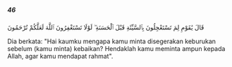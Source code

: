 ##### 46

<span class="ayah">قَالَ يَٰقَوْمِ لِمَ تَسْتَعْجِلُونَ بِٱلسَّيِّئَةِ قَبْلَ ٱلْحَسَنَةِ ۖ لَوْلَا تَسْتَغْفِرُونَ ٱللَّهَ لَعَلَّكُمْ تُرْحَمُونَ</span>

<span class="ayah_translation">Dia berkata: "Hai kaumku mengapa kamu minta disegerakan keburukan sebelum (kamu minta) kebaikan? Hendaklah kamu meminta ampun kepada Allah, agar kamu mendapat rahmat".</span>
